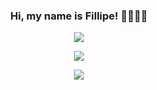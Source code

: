 <div align="center">
  
  <h3>Hi, my name is Fillipe! 👋😎🏳️‍🌈</h3>
  
  <a href="mailto:fillipeolipe@gmail.com" target="_blank"><img src="https://img.shields.io/badge/Gmail-D14836?style=for-the-badge&logo=gmail&logoColor=white" target="_blank"></a>
  
  <a href="#" target="_blank"><img src="https://img.shields.io/badge/Discord-7289DA?style=for-the-badge&logo=discord&logoColor=white" target="_blank"></a>
 
  <a href="https://www.linkedin.com/in/fillipe-miguel/" target="_blank"><img src="https://img.shields.io/badge/LinkedIn-0077B5?style=for-the-badge&logo=linkedin&logoColor=white" target="_blank"></a>

  </div>
